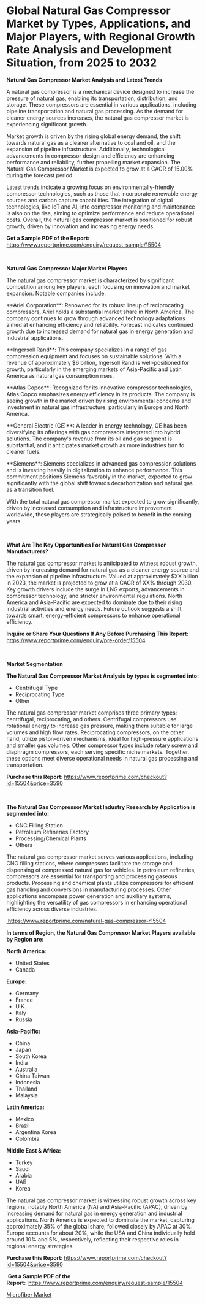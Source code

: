 <p><h1>Global Natural Gas Compressor Market by Types, Applications, and Major Players, with Regional Growth Rate Analysis and Development Situation, from 2025 to 2032</h1></p><p><strong>Natural Gas Compressor Market Analysis and Latest Trends</strong></p>
<p><p>A natural gas compressor is a mechanical device designed to increase the pressure of natural gas, enabling its transportation, distribution, and storage. These compressors are essential in various applications, including pipeline transportation and natural gas processing. As the demand for cleaner energy sources increases, the natural gas compressor market is experiencing significant growth.</p><p>Market growth is driven by the rising global energy demand, the shift towards natural gas as a cleaner alternative to coal and oil, and the expansion of pipeline infrastructure. Additionally, technological advancements in compressor design and efficiency are enhancing performance and reliability, further propelling market expansion. The Natural Gas Compressor Market is expected to grow at a CAGR of 15.00% during the forecast period. </p><p>Latest trends indicate a growing focus on environmentally-friendly compressor technologies, such as those that incorporate renewable energy sources and carbon capture capabilities. The integration of digital technologies, like IoT and AI, into compressor monitoring and maintenance is also on the rise, aiming to optimize performance and reduce operational costs. Overall, the natural gas compressor market is positioned for robust growth, driven by innovation and increasing energy needs.</p></p>
<p><strong>Get a Sample PDF of the Report:&nbsp;</strong> <a href="https://www.reportprime.com/enquiry/request-sample/15504?utm_campaign=2133&utm_medium=2&utm_source=Github&utm_content=ia&utm_term=20032025&utm_id=natural-gas-compressor">https://www.reportprime.com/enquiry/request-sample/15504</a></p>
<p>&nbsp;</p>
<p><strong>Natural Gas Compressor Major Market Players</strong></p>
<p><p>The natural gas compressor market is characterized by significant competition among key players, each focusing on innovation and market expansion. Notable companies include:</p><p>**Ariel Corporation**: Renowned for its robust lineup of reciprocating compressors, Ariel holds a substantial market share in North America. The company continues to grow through advanced technology adaptations aimed at enhancing efficiency and reliability. Forecast indicates continued growth due to increased demand for natural gas in energy generation and industrial applications.</p><p>**Ingersoll Rand**: This company specializes in a range of gas compression equipment and focuses on sustainable solutions. With a revenue of approximately $6 billion, Ingersoll Rand is well-positioned for growth, particularly in the emerging markets of Asia-Pacific and Latin America as natural gas consumption rises.</p><p>**Atlas Copco**: Recognized for its innovative compressor technologies, Atlas Copco emphasizes energy efficiency in its products. The company is seeing growth in the market driven by rising environmental concerns and investment in natural gas infrastructure, particularly in Europe and North America.</p><p>**General Electric (GE)**: A leader in energy technology, GE has been diversifying its offerings with gas compressors integrated into hybrid solutions. The company's revenue from its oil and gas segment is substantial, and it anticipates market growth as more industries turn to cleaner fuels.</p><p>**Siemens**: Siemens specializes in advanced gas compression solutions and is investing heavily in digitalization to enhance performance. This commitment positions Siemens favorably in the market, expected to grow significantly with the global shift towards decarbonization and natural gas as a transition fuel.</p><p>With the total natural gas compressor market expected to grow significantly, driven by increased consumption and infrastructure improvement worldwide, these players are strategically poised to benefit in the coming years.</p></p>
<p>&nbsp;</p>
<p><strong>What Are The Key Opportunities For Natural Gas Compressor Manufacturers?</strong></p>
<p><p>The natural gas compressor market is anticipated to witness robust growth, driven by increasing demand for natural gas as a cleaner energy source and the expansion of pipeline infrastructure. Valued at approximately $XX billion in 2023, the market is projected to grow at a CAGR of XX% through 2030. Key growth drivers include the surge in LNG exports, advancements in compressor technology, and stricter environmental regulations. North America and Asia-Pacific are expected to dominate due to their rising industrial activities and energy needs. Future outlook suggests a shift towards smart, energy-efficient compressors to enhance operational efficiency.</p></p>
<p><strong>Inquire or Share Your Questions If Any Before Purchasing This Report:</strong> <a href="https://www.reportprime.com/enquiry/pre-order/15504?utm_campaign=2133&utm_medium=2&utm_source=Github&utm_content=ia&utm_term=20032025&utm_id=natural-gas-compressor">https://www.reportprime.com/enquiry/pre-order/15504</a></p>
<p>&nbsp;</p>
<p><strong>Market Segmentation</strong></p>
<p><strong>The Natural Gas Compressor Market Analysis by types is segmented into:</strong></p>
<p><ul><li>Centrifugal Type</li><li>Reciprocating Type</li><li>Other</li></ul></p>
<p><p>The natural gas compressor market comprises three primary types: centrifugal, reciprocating, and others. Centrifugal compressors use rotational energy to increase gas pressure, making them suitable for large volumes and high flow rates. Reciprocating compressors, on the other hand, utilize piston-driven mechanisms, ideal for high-pressure applications and smaller gas volumes. Other compressor types include rotary screw and diaphragm compressors, each serving specific niche markets. Together, these options meet diverse operational needs in natural gas processing and transportation.</p></p>
<p><strong>Purchase this Report:&nbsp;</strong><a href="https://www.reportprime.com/checkout?id=15504&price=3590&utm_campaign=2133&utm_medium=2&utm_source=Github&utm_content=ia&utm_term=20032025&utm_id=natural-gas-compressor">https://www.reportprime.com/checkout?id=15504&price=3590</a></p>
<p>&nbsp;</p>
<p><strong>The Natural Gas Compressor Market Industry Research by Application is segmented into:</strong></p>
<p><ul><li>CNG Filling Station</li><li>Petroleum Refineries Factory</li><li>Processing/Chemical Plants</li><li>Others</li></ul></p>
<p><p>The natural gas compressor market serves various applications, including CNG filling stations, where compressors facilitate the storage and dispensing of compressed natural gas for vehicles. In petroleum refineries, compressors are essential for transporting and processing gaseous products. Processing and chemical plants utilize compressors for efficient gas handling and conversions in manufacturing processes. Other applications encompass power generation and auxiliary systems, highlighting the versatility of gas compressors in enhancing operational efficiency across diverse industries.</p></p>
<p><a href="https://www.reportprime.com/natural-gas-compressor-r15504?utm_campaign=2133&utm_medium=2&utm_source=Github&utm_content=ia&utm_term=20032025&utm_id=natural-gas-compressor">&nbsp;https://www.reportprime.com/natural-gas-compressor-r15504</a></p>
<p><strong>In terms of Region, the Natural Gas Compressor Market Players available by Region are:</strong></p>
<p>
    <p> <strong> North America: </strong>
        <ul>
            <li>United States</li>
            <li>Canada</li>
        </ul>
        </p> 
    <p> <strong> Europe: </strong>
        <ul>
            <li>Germany</li>
            <li>France</li>
            <li>U.K.</li>
            <li>Italy</li>
            <li>Russia</li>
        </ul>
        </p> 
    <p> <strong> Asia-Pacific: </strong>
        <ul>
            <li>China</li>
            <li>Japan</li>
            <li>South Korea</li>
            <li>India</li>
            <li>Australia</li>
            <li>China Taiwan</li>
            <li>Indonesia</li>
            <li>Thailand</li>
            <li>Malaysia</li>
        </ul>
        </p> 
    <p> <strong> Latin America: </strong>
        <ul>
            <li>Mexico</li>
            <li>Brazil</li>
            <li>Argentina Korea</li>
            <li>Colombia</li>
        </ul>
        </p> 
    <p> <strong> Middle East & Africa: </strong>
        <ul>
            <li>Turkey</li>
            <li>Saudi</li>
            <li>Arabia</li>
            <li>UAE</li>
            <li>Korea</li>
        </ul>
    </p>
    </p>
<p><p>The natural gas compressor market is witnessing robust growth across key regions, notably North America (NA) and Asia-Pacific (APAC), driven by increasing demand for natural gas in energy generation and industrial applications. North America is expected to dominate the market, capturing approximately 35% of the global share, followed closely by APAC at 30%. Europe accounts for about 20%, while the USA and China individually hold around 10% and 5%, respectively, reflecting their respective roles in regional energy strategies.</p></p>
<p><strong>Purchase this Report: </strong><a href="https://www.reportprime.com/checkout?id=15504&price=3590&utm_campaign=2133&utm_medium=2&utm_source=Github&utm_content=ia&utm_term=20032025&utm_id=natural-gas-compressor">https://www.reportprime.com/checkout?id=15504&price=3590</a></p>
<p>&nbsp;<strong>Get a Sample PDF of the Report:&nbsp;&nbsp;</strong><a href="https://www.reportprime.com/enquiry/request-sample/15504?utm_campaign=2133&utm_medium=2&utm_source=Github&utm_content=ia&utm_term=20032025&utm_id=natural-gas-compressor">https://www.reportprime.com/enquiry/request-sample/15504</a></p>
<p><strong></strong></p>
<p><p><a href="https://github.com/reeseberro3j/Market-Research-Report-List-1/blob/main/microfiber-market.md?utm_campaign=2133&utm_medium=2&utm_source=Github&utm_content=ia&utm_term=20032025&utm_id=natural-gas-compressor">Microfiber Market</a></p></p>